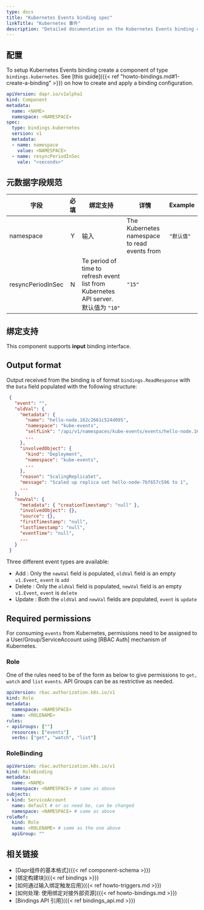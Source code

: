 ```yaml
---
type: docs
title: "Kubernetes Events binding spec"
linkTitle: "Kubernetes 事件"
description: "Detailed documentation on the Kubernetes Events binding component"
---
```


## 配置

To setup Kubernetes Events binding create a component of type `bindings.kubernetes`. See [this guide]({{< ref "howto-bindings.md#1-create-a-binding" >}}) on how to create and apply a binding configuration.


```yaml
apiVersion: dapr.io/v1alpha1
kind: Component
metadata:
  name: <NAME>
  namespace: <NAMESPACE>
spec:
  type: bindings.kubernetes
  version: v1
  metadata:
  - name: namespace
    value: <NAMESPACE>
  - name: resyncPeriodInSec
    vale: "<seconds>"
```

## 元数据字段规范

| 字段                | 必填 | 绑定支持                                                                            | 详情                                           | Example |
| ----------------- |:--:| ------------------------------------------------------------------------------- | -------------------------------------------- | ------- |
| namespace         | Y  | 输入                                                                              | The Kubernetes namespace to read events from | `"默认值"` |
| resyncPeriodInSec | N  | Te period of time to refresh event list from Kubernetes API server. 默认值为 `"10"` | `"15"`                                       |         |

## 绑定支持

This component supports **input** binding interface.

## Output format

Output received from the binding is of format `bindings.ReadResponse` with the `Data` field populated with the following structure:

```json
 {
   "event": "",
   "oldVal": {
     "metadata": {
       "name": "hello-node.162c2661c524d095",
       "namespace": "kube-events",
       "selfLink": "/api/v1/namespaces/kube-events/events/hello-node.162c2661c524d095",
       ...
     },
     "involvedObject": {
       "kind": "Deployment",
       "namespace": "kube-events",
       ...
     },
     "reason": "ScalingReplicaSet",
     "message": "Scaled up replica set hello-node-7bf657c596 to 1",
     ...
   },
   "newVal": {
     "metadata": { "creationTimestamp": "null" },
     "involvedObject": {},
     "source": {},
     "firstTimestamp": "null",
     "lastTimestamp": "null",
     "eventTime": "null",
     ...
   }
 }
```
Three different event types are available:
- Add : Only the `newVal` field is populated, `oldVal` field is an empty `v1.Event`, `event` is `add`
- Delete : Only the `oldVal` field is populated, `newVal` field is an empty `v1.Event`, `event` is `delete`
- Update : Both the `oldVal` and `newVal` fields are populated,  `event` is `update`

## Required permissions

For consuming `events` from Kubernetes, permissions need to be assigned to a User/Group/ServiceAccount using [RBAC Auth] mechanism of Kubernetes.

### Role

One of the rules need to be of the form as below to give permissions to `get, watch` and `list` `events`. API Groups can be as restrictive as needed.

```yaml
apiVersion: rbac.authorization.k8s.io/v1
kind: Role
metadata:
  namespace: <NAMESPACE>
  name: <ROLENAME>
rules:
- apiGroups: [""]
  resources: ["events"]
  verbs: ["get", "watch", "list"]
```

### RoleBinding

```yaml
apiVersion: rbac.authorization.k8s.io/v1
kind: RoleBinding
metadata:
  name: <NAME>
  namespace: <NAMESPACE> # same as above
subjects:
- kind: ServiceAccount
  name: default # or as need be, can be changed
  namespace: <NAMESPACE> # same as above
roleRef:
  kind: Role
  name: <ROLENAME> # same as the one above
  apiGroup: ""
```

## 相关链接

- [Dapr组件的基本格式]({{< ref component-schema >}})
- [绑定构建块]({{< ref bindings >}})
- [如何通过输入绑定触发应用]({{< ref howto-triggers.md >}})
- [如何处理: 使用绑定对接外部资源]({{< ref howto-bindings.md >}})
- [Bindings API 引用]({{< ref bindings_api.md >}})
